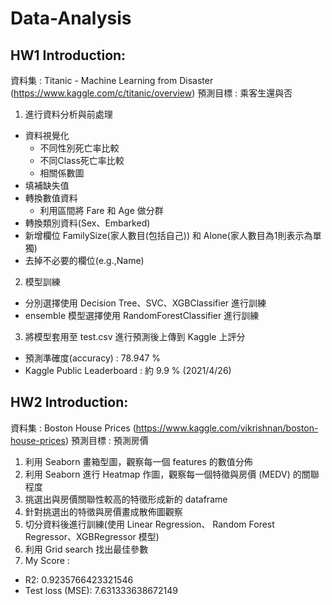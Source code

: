 # Data-Analysis

## HW1 Introduction: 

資料集 : Titanic - Machine Learning from Disaster (https://www.kaggle.com/c/titanic/overview)
預測目標 : 乘客生還與否

1. 進行資料分析與前處理
 - 資料視覺化
   - 不同性別死亡率比較
   - 不同Class死亡率比較 
   - 相關係數圖
 - 填補缺失值
 - 轉換數值資料
   - 利用區間將 Fare 和 Age 做分群
 - 轉換類別資料(Sex、Embarked)
 - 新增欄位 FamilySize(家人數目(包括自己)) 和 Alone(家人數目為1則表示為單獨)
 - 去掉不必要的欄位(e.g.,Name)

2. 模型訓練
 - 分別選擇使用 Decision Tree、SVC、XGBClassifier 進行訓練
 - ensemble 模型選擇使用 RandomForestClassifier 進行訓練
3. 將模型套用至 test.csv 進行預測後上傳到 Kaggle 上評分
 - 預測準確度(accuracy) : 78.947 %
 - Kaggle Public Leaderboard : 約 9.9 % (2021/4/26)

## HW2 Introduction: 

資料集 : Boston House Prices (https://www.kaggle.com/vikrishnan/boston-house-prices)
預測目標 : 預測房價

1. 利用 Seaborn 畫箱型圖，觀察每一個 features 的數值分佈
2. 利用 Seaborn 進行 Heatmap 作圖，觀察每一個特徵與房價 (MEDV) 的關聯程度
3. 挑選出與房價關聯性較高的特徵形成新的 dataframe
4. 針對挑選出的特徵與房價畫成散佈圖觀察
5. 切分資料後進行訓練(使用 Linear Regression、 Random Forest Regressor、XGBRegressor 模型)
6. 利用 Grid search 找出最佳參數
7. My Score :
 - R2: 0.9235766423321546
 - Test loss (MSE): 7.631333638672149
